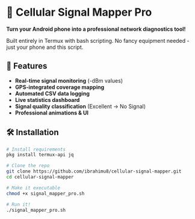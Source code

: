 # 📡 Cellular Signal Mapper Pro

**Turn your Android phone into a professional network diagnostics tool!**

Built entirely in Termux with bash scripting. No fancy equipment needed - just your phone and this script.

## 🚀 Features

- **Real-time signal monitoring** (-dBm values)
- **GPS-integrated coverage mapping**
- **Automated CSV data logging**
- **Live statistics dashboard**
- **Signal quality classification** (Excellent → No Signal)
- **Professional animations & UI**

## 🛠️ Installation

```bash
# Install requirements
pkg install termux-api jq

# Clone the repo  
git clone https://github.com/ibrahimu8/cellular-signal-mapper.git
cd cellular-signal-mapper

# Make it executable
chmod +x signal_mapper_pro.sh

# Run it!
./signal_mapper_pro.sh
